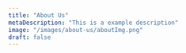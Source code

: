 ```yaml
---
title: "About Us"
metaDescription: "This is a example description"
image: "/images/about-us/aboutImg.png"
draft: false
---
```

